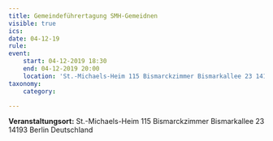 ```yaml
---
title: Gemeindeführertagung SMH-Gemeidnen
visible: true
ics: 
date: 04-12-19
rule: 
event:
	start: 04-12-2019 18:30
	end: 04-12-2019 20:00
	location: 'St.-Michaels-Heim 115 Bismarckzimmer Bismarkallee 23 14193 Berlin Deutschland'
taxonomy:
	category: 

---
```




**Veranstaltungsort:** St.-Michaels-Heim
115 Bismarckzimmer
Bismarkallee 23
14193 Berlin
Deutschland

